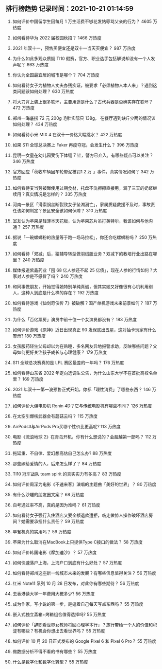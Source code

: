 
## 排行榜趋势 记录时间：2021-10-21 01:14:59
  
  1. 如何评价中国留学生因每月 1 万生活费不够花发帖辱骂父亲的行为？ 4605 万热度
    
  2. 如何看待华为 2022 届校园秋招？ 1466 万热度
    
  3. 2021 年双十一，预售买便宜还是双十一当天买便宜？ 987 万热度
    
  4. 为什么如此多观众质疑 TI10 假赛，官方、职业选手包括解说却没有一个人发声呢？ 863 万热度
    
  5. 你认为全国最宜居的城市是哪个？ 704 万热度
    
  6. 如何看待女子为植物人丈夫办残疾证，被要求「必须植物人本人来」？遇到这类问题该如何处理？ 630 万热度
    
  7. 将大刀背上装上很多铁环，主要用途是什么？古代兵器是否确实存在铁环？ 472 万热度
    
  8. 郑州一海底捞 72 元 200g 毛肚实际只 138g， 在餐厅遇到缺斤少两的情况该如何处理？ 434 万热度
    
  9. 如何看待小米 MIX 4 在双十一价格大幅跳水？ 422 万热度
    
  10. 如果 S11 全球总决赛上 Faker 再度夺冠，会发生什么？ 396 万热度
    
  11. 昆明一女童在幼儿园受伤下体缝 7 针，警方已介入，有哪些疑点可以关注？ 346 万热度
    
  12. 官方回应「秋收车辆因车轮带泥被罚1.2 万 」事件，真实情况如何？ 342 万热度
    
  13. 如何看待麦当劳被曝使用过期食材，托盘不洗擦擦直接用，漏了三天的奶浆继续用？真实情况是怎样的？ 335 万热度
    
  14. 河南一景区「滑索钢丝断裂致女子坠湖溺亡」，家属质疑救援不及时，事故责任该如何判定？景区安全该如何保障？ 310 万热度
    
  15. 室友认为苹果是轻薄本天花板，认为苹果芯片吊打英特尔，我该如何与他沟通？ 257 万热度
    
  16. 据说「一碗螺蛳粉的热量等于跑一场马拉松」，你还会吃螺蛳粉吗？ 250 万热度
    
  17. 如何看待「双减」后，猿辅导转型做羽绒服业务？双减下的教培行业出路在哪里？ 240 万热度
    
  18. 媒体报道紫鑫药业「囤 68 亿人参还不起 25 亿债」，现在人参的行情如何？大家对人参是不感冒了吗？ 240 万热度
    
  19. 和同事做朋友，开始觉得她特别单纯真诚，但其实她又好像很有心机利用别人，这种人到底是什么样的存在？ 192 万热度
    
  20. 如何看待游戏《仙剑奇侠传 7》被破解？国产单机游戏未来前景如何？ 187 万热度
    
  21. 为什么「百亿票房」演员中前十位一个女演员都没有？ 183 万热度
    
  22. 如何评价游戏《原神》近日出现真正 90 发保底出五星，这对抽卡玩家有什么警示? 180 万热度
    
  23. 女孩服药轻生父母却以为在熟睡，多名网友异地报警求助，反映哪些问题？父母如何更好关注孩子成长与心理健康？ 179 万热度
    
  24. S11 全球总决赛真的是 LPL 赛区最差的一年吗？ 176 万热度
    
  25. 如何看待山东省 2022 年定向选调生公告，为什么山东大学不在首批高校名单里？ 169 万热度
    
  26. 2021 年双十一第一波预售正式开始，你都「理性消费」了哪些东西？ 146 万热度
    
  27. 如何评价大疆电影机 Ronin 4D？它与传统电影机有哪些不同？ 126 万热度
    
  28. 在太空引爆核武器会有蘑菇云吗？ 115 万热度
    
  29. AirPods3与AirPods Pro买哪个性价比更高呢? 113 万热度
    
  30. 电影《流浪地球 2》在青岛开机，你有什么想说的？会超越第一部吗？ 112 万热度
    
  31. 拖延重、不自律、爱幻想高估自己怎么办? 88 万热度
    
  32. 那些嫁给爱情的人，后来怎么样了？ 84 万热度
    
  33. TI10 冠军战队 team spirit 的真实实力有多高？ 83 万热度
    
  34. 如何评价周深为电影《不速来客》演唱的主题曲「美好的世界」？ 80 万热度
    
  35. 有什么沙雕的朋友圈文案？ 68 万热度
    
  36. 自考通过率不高，真的是因为难吗？ 61 万热度
    
  37. 如何看待女子强行入住酒店又要全额退款遭拒，临走做惊人操作破坏酒店房间？她需要承担什么责任？ 59 万热度
    
  38. 早餐机真的实用吗？ 59 万热度
    
  39. 苹果为什么取消在MacBook上只提供Type C接口的做法？ 58 万热度
    
  40. 如何评价韩国电影《摩加迪沙》？ 57 万热度
    
  41. 如何快速落户上海，上海户口到底有什么好处？ 57 万热度
    
  42. 如何看待郑州这座新一线城市未来的发展？有哪些信息值得关注？ 56 万热度
    
  43. 红米 Note11 系列 10 月 28 日发布，对此你有哪些期待？ 56 万热度
    
  44. 去香港读大学一年费用大概多少? 56 万热度
    
  45. 成为作家，写小说的第一步，是逼着自己每天写点东西吗？ 55 万热度
    
  46. 嵌入式独立蒸箱+烤箱组合值得选择吗? 55 万热度
    
  47. 如何评价「辞职看世界女教师将回心理学本行」？旅行带给一个人的价值和积淀有哪些？有机会你想出去看世界吗？ 55 万热度
    
  48. 如何评价 10 月 20 日正式发布的 Google Pixel 6 和 Pixel 6 Pro？ 55 万热度
    
  49. 做数据分析不得不看的书有哪些？ 55 万热度
    
  50. 什么是数字化和数字化转型？ 55 万热度
    